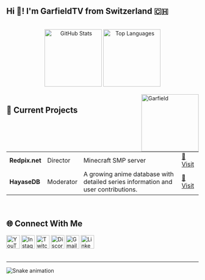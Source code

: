 <h2 align="left">Hi 👋! I'm GarfieldTV from Switzerland 🇨🇭</h2>

<br />

<div align="center">
  <img src="https://github-readme-stats.vercel.app/api?username=maurodesouza&hide_title=false&hide_rank=false&show_icons=true&include_all_commits=true&count_private=true&disable_animations=false&theme=dracula&locale=en&hide_border=false" height="150" alt="GitHub Stats" />
  <img src="https://github-readme-stats.vercel.app/api/top-langs?username=maurodesouza&locale=en&hide_title=false&layout=compact&card_width=320&langs_count=5&theme=dracula&hide_border=false" height="150" alt="Top Languages" />
</div>

<br />

<img align="right" height="150" src="https://static.wikia.nocookie.net/garfield/images/2/26/Garfield_New_Look-removebg-preview.png/revision/latest/scale-to-width/360?cb=20250228052648" alt="Garfield" />

## 🚧 Current Projects

<table>
  <tr>
    <td><strong>Redpix.net</strong></td>
    <td>Director</td>
    <td>Minecraft SMP server</td>
    <td><a href="https://discord.gg/redpix" target="_blank">🔗 Visit</a></td>
  </tr>
  <tr>
    <td><strong>HayaseDB</strong></td>
    <td>Moderator</td>
    <td>A growing anime database with detailed series information and user contributions.</td>
    <td><a href="https://hayasedb.com/" target="_blank">🔗 Visit</a></td>
  </tr>
</table>

<br />

## 🌐 Connect With Me

<div align="left">
  <img src="https://img.shields.io/static/v1?message=YouTube&logo=youtube&label=&color=FF0000&logoColor=white&labelColor=&style=for-the-badge" height="35" alt="YouTube" />
  <img src="https://img.shields.io/static/v1?message=Instagram&logo=instagram&label=&color=E4405F&logoColor=white&labelColor=&style=for-the-badge" height="35" alt="Instagram" />
  <img src="https://img.shields.io/static/v1?message=Twitch&logo=twitch&label=&color=9146FF&logoColor=white&labelColor=&style=for-the-badge" height="35" alt="Twitch" />
  <img src="https://img.shields.io/static/v1?message=Discord&logo=discord&label=&color=7289DA&logoColor=white&labelColor=&style=for-the-badge" height="35" alt="Discord" />
  <img src="https://img.shields.io/static/v1?message=Gmail&logo=gmail&label=&color=D14836&logoColor=white&labelColor=&style=for-the-badge" height="35" alt="Gmail" />
  <img src="https://img.shields.io/static/v1?message=LinkedIn&logo=linkedin&label=&color=0077B5&logoColor=white&labelColor=&style=for-the-badge" height="35" alt="LinkedIn" />
</div>

<br clear="both">

---

<img src="https://raw.githubusercontent.com/maurodesouza/maurodesouza/output/snake.svg" alt="Snake animation" />
